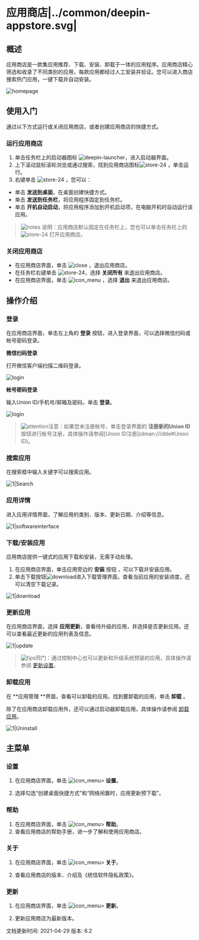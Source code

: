 # 应用商店|../common/deepin-appstore.svg|

## 概述
应用商店是一款集应用推荐、下载、安装、卸载于一体的应用程序。应用商店精心筛选和收录了不同类别的应用，每款应用都经过人工安装并验证。您可以进入商店搜索热门应用，一键下载并自动安装。

![homepage](jpg/homepage.png)

## 使用入门

通过以下方式运行或关闭应用商店，或者创建应用商店的快捷方式。

### 运行应用商店

1. 单击任务栏上的启动器图标 ![deepin-launcher](icon/deepin-launcher.svg)，进入启动器界面。
2. 上下滚动鼠标滚轮浏览或通过搜索，找到应用商店图标![store-24](icon/store-24.svg) ，单击运行。
3. 右键单击 ![store-24](icon/store-24.svg) ，您可以：
 - 单击 **发送到桌面**，在桌面创建快捷方式。
 - 单击 **发送到任务栏**，将应用程序固定到任务栏。
 - 单击 **开机自动启动**，将应用程序添加到开机启动项，在电脑开机时自动运行该应用。

> ![notes](icon/notes.svg) 说明：应用商店默认固定在任务栏上，您也可以单击任务栏上的 ![store-24](icon/store-24.svg) 打开应用商店。


### 关闭应用商店

- 在应用商店界面，单击 ![close](icon/close.svg) ，退出应用商店。
- 在任务栏右键单击 ![store-24](icon/store-24.svg)，选择 **关闭所有** 来退出应用商店。
- 在应用商店界面，单击 ![icon_menu](icon/icon_menu.svg) ，选择 **退出** 来退出应用商店。

## 操作介绍

### 登录

在应用商店界面，单击左上角的 **登录** 按钮，进入登录界面，可以选择微信扫码或帐号密码登录。

**微信扫码登录**

打开微信客户端扫描二维码登录。

![login](jpg/login1.png)

**帐号密码登录**

输入Union ID/手机号/邮箱及密码，单击 **登录**。

![login](jpg/login2.png)

>  ![attention](icon/attention.svg)注意：如果您未注册帐号，单击登录界面的 **注册新的Union ID** 按钮进行帐号注册，具体操作请参阅[Union ID注册](dman:///dde#Union ID)。

### 搜索应用

在搜索框中输入关键字可以搜索应用。

![1|Search](jpg/search.png)

### 应用详情

进入应用详情界面，了解应用的类别、版本、更新日期、介绍等信息。

![1|softwareinterface](jpg/softwareinterface.png)

### 下载/安装应用

应用商店提供一键式的应用下载和安装，无需手动处理。

1. 在应用商店界面，单击应用旁边的 **安装** 按钮 ，可以下载并安装应用。
2. 单击下载按钮![download](icon/download.svg)进入下载管理界面，查看当前应用的安装进度，还可以清空下载记录。

![1|download](jpg/download.png)

### 更新应用

在应用商店界面，选择 **应用更新**，查看待升级的应用，并选择是否更新应用。还可以查看最近更新的应用列表及信息。

![1|update](jpg/update.png)

> ![tips](icon/tips.svg)窍门：通过控制中心也可以更新和升级系统预装的应用，具体操作请参阅 [更新设置](dman:///dde#系统更新)。

### 卸载应用

在 **应用管理 **界面，查看可以卸载的应用。找到要卸载的应用，单击 **卸载** 。

除了在应用商店卸载应用外，还可以通过启动器卸载应用，具体操作请参阅 [卸载应用](dman:///dde#卸载应用)。

![1|Uninstall](jpg/uninstall.png)

## 主菜单

### 设置

1. 在应用商店界面，单击 ![icon_menu](icon/icon_menu.svg)> **设置**。

2. 选择勾选“创建桌面快捷方式”和“网络闲置时，应用更新预下载”。

### 帮助

1. 在应用商店界面，单击 ![icon_menu](icon/icon_menu.svg)> **帮助**。
2. 查看应用商店的帮助手册，进一步了解和使用应用商店。

### 关于
1. 在应用商店界面，单击 ![icon_menu](icon/icon_menu.svg)>  **关于**。

2. 查看应用商店的版本、介绍及《统信软件隐私政策》。

### 更新

1. 在应用商店界面，单击 ![icon_menu](icon/icon_menu.svg)> **更新**。

2. 更新应用商店为最新版本。
<div class="version-info"><span>文档更新时间: 2021-04-29</span><span> 版本: 6.2</span></div>